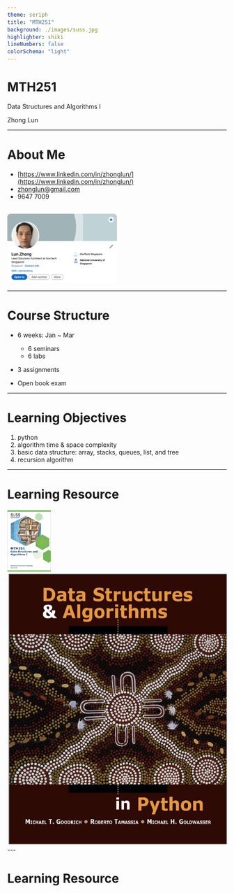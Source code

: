 ```yaml
---
theme: seriph
title: "MTH251"
background: ./images/suss.jpg
highlighter: shiki
lineNumbers: false
colorSchema: "light"
---
```


# MTH251

Data Structures and Algorithms I

<div class="pt-12">
  <span @click="$slidev.nav.next" class="px-2 py-1 rounded cursor-pointer" hover="bg-white bg-opacity-10">
    Zhong Lun
  </span>
</div>

---

# About Me

-   <i class="fab fa-linkedin"></i> [https://www.linkedin.com/in/zhonglun/](https://www.linkedin.com/in/zhonglun/)
-   <i class="far fa-envelope"></i> [zhonglun@gmail.com](zhonglun@gmail.com)
-   <i class="fas fa-mobile-alt"></i> 9647 7009

<br/>

<img src="/images/linkedin.png" style="border-radius: 8px; width:50%"/>

---

# Course Structure

-   6 weeks: Jan ~ Mar

    -   6 seminars
    -   6 labs

-   3 assignments

-   Open book exam

---

# Learning Objectives

1.  python
2.  algorithm time & space complexity
3.  basic data structure: array, stacks, queues, list, and tree
4.  recursion algorithm

---

# Learning Resource

<img src="/images/study_guide.png" style="width:100px"/>
<img src="/images/study_book.png" style="width:auto"/>
---

# Learning Resource
